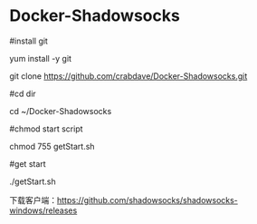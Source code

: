 # Docker-Shadowsocks

#install git

yum install -y git

git clone https://github.com/crabdave/Docker-Shadowsocks.git

#cd dir

cd ~/Docker-Shadowsocks

#chmod start script

chmod 755 getStart.sh

#get start

./getStart.sh 

下载客户端：https://github.com/shadowsocks/shadowsocks-windows/releases
